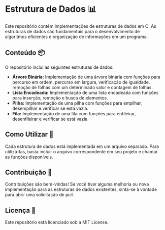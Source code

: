 # **Estrutura de Dados 📊**

Este repositório contém implementações de estruturas de dados em C. As estruturas de dados são fundamentais para o desenvolvimento de algoritmos eficientes e organização de informações em um programa.

## **Conteúdo 📦**

O repositório inclui as seguintes estruturas de dados:

- **Árvore Binária:** Implementação de uma árvore binária com funções para percurso em ordem, percurso em largura, verificação de igualdade, remoção de folhas com um determinado valor e contagem de folhas.
- **Lista Encadeada:** Implementação de uma lista encadeada com funções para inserção, remoção e busca de elementos.
- **Pilha:** Implementação de uma pilha com funções para empilhar, desempilhar e verificar se está vazia.
- **Fila:** Implementação de uma fila com funções para enfileirar, desenfileirar e verificar se está vazia.

## **Como Utilizar 🚀**

Cada estrutura de dados está implementada em um arquivo separado. Para utilizá-las, basta incluir o arquivo correspondente em seu projeto e chamar as funções disponíveis.

## **Contribuição 🤝**

Contribuições são bem-vindas! Se você tiver alguma melhoria ou nova implementação para as estruturas de dados existentes, sinta-se à vontade para abrir uma solicitação de pull.

## **Licença 📜**

Este repositório está licenciado sob a MIT License.
